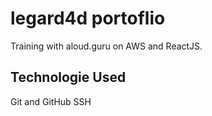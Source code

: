 # legard4d portoflio
Training with aloud.guru on AWS and ReactJS.

## Technologie Used

Git and GitHub
SSH

